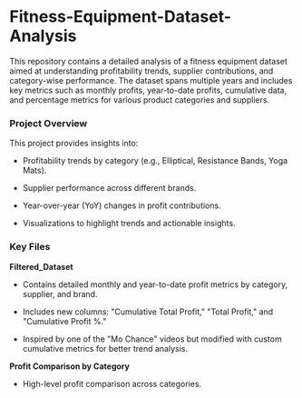 # Fitness-Equipment-Dataset-Analysis

This repository contains a detailed analysis of a fitness equipment dataset aimed at understanding profitability trends, supplier contributions, and category-wise performance. The dataset spans multiple years and includes key metrics such as monthly profits, year-to-date profits, cumulative data, and percentage metrics for various product categories and suppliers.

  ### **Project Overview**

This project provides insights into:

  * Profitability trends by category (e.g., Elliptical, Resistance Bands, Yoga Mats).

  * Supplier performance across different brands.

  * Year-over-year (YoY) changes in profit contributions.

  * Visualizations to highlight trends and actionable insights.

### **Key Files**

**Filtered_Dataset**

  * Contains detailed monthly and year-to-date profit metrics by category, supplier, and brand.

  * Includes new columns: "Cumulative Total Profit," "Total Profit," and "Cumulative Profit %."

  * Inspired by one of the "Mo Chance" videos but modified with custom cumulative metrics for better trend analysis.

**Profit Comparison by Category**

  * High-level profit comparison across categories.

  * Includes a bar chart for visualizing category-wise profit contributions.

**Master_Data**

  * Comprehensive dataset with raw and processed data.

  * Includes details such as "Profit (Month)," "Profit YTD," and new columns "Cumulative Total Profit," "Total Profit," and "Cumulative Profit %."

  * Allows for detailed exploration of long-term performance trends.

**Sales_Data**

  * Tracks annual profit percentage changes for categories and suppliers from 2018 to 2024.

  * Useful for identifying growth and decline trends over time.

**Processed_Data**

  * Aggregated data used for trend analysis and visualizations.

  * Includes line charts comparing brand-wise monthly profits.

### **New Metrics Explanation**

  * **Cumulative Total Profit:** Summation of profits over time to reflect overall trends and growth.

  * **Total Profit:** Summarized profits for specific categories, suppliers, or time frames.

  * **Cumulative Profit %:** Percentage representation of cumulative profits relative to total profits, providing insights into proportional growth over time.

**Visualizations**

  * Bar charts for category-wise profit analysis.

  * Line charts showcasing long-term performance trends for brands and categories.

**Insights and Recommendations**

  * Categories like "Resistance Bands" and "Rowing Equipment" are top performers.

  * Consistent suppliers like "Athlete Edge Supplies" drive significant profits.

  * Declining trends in specific categories or suppliers need targeted strategies for improvement.

**How to Use**

**Clone the repository:**

1. git clone https://github.com/Unique_Fitness_Equipment_Dataset.xlsx

2. Open the dataset files and notebooks to explore the analysis.

3. Use the visualizations and insights for decision-making and presentations.

**Future Enhancements**

  * Automate the trend analysis using Python scripts.

  * Integrate additional datasets for broader insights.

  * Build a dashboard for real-time profit tracking.

